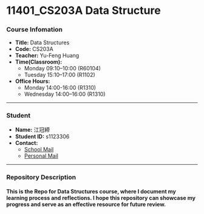 # 11401_CS203A  Data Structure
### Course Infomation
- **Title:** Data Structures  
- **Code:** CS203A  
- **Teacher:** Yu-Feng Huang  
- **Time(Classroom):** 
    - Monday 09:10–10:00 (R60104)
    - Tuesday 15:10–17:00 (R1102) 
- **Office Hours:** 
    - Monday 14:00-16:00 (R1310)  
    - Wednesday 14:00–16:00 (R1310)

---
### Student
- **Name:** 江冠締
- **Student ID:** s1123306
- **Contact:** 
    - [School Mail](mailto:s1123306@mail.yzu.edu.tw, "School Mail")
    - [Personal Mail](mailto:contact@bradon.cc)
 
---
### Repository Description
#### This is the Repo for Data Structures course, where I document my learning process and reflections. I hope this repository can showcase my progress and serve as an effective resource for future review.
